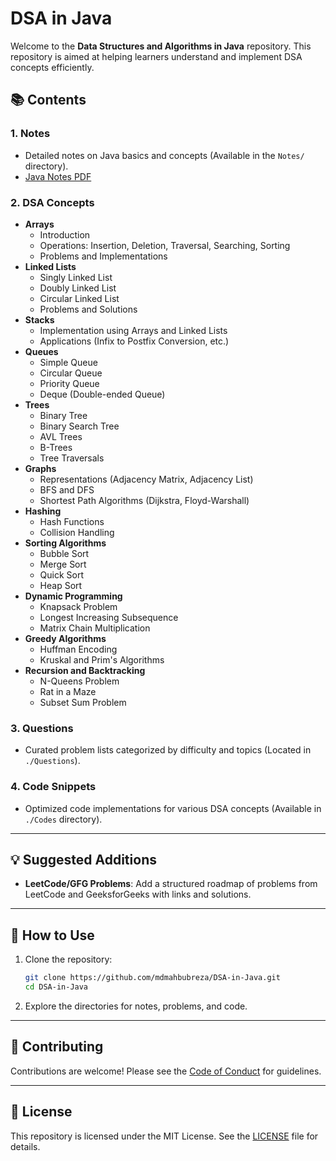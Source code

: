 # DSA in Java

Welcome to the **Data Structures and Algorithms in Java** repository. This repository is aimed at helping learners understand and implement DSA concepts efficiently.  

## 📚 Contents  

### 1. **Notes**  
- Detailed notes on Java basics and concepts (Available in the `Notes/` directory).  
- [Java Notes PDF](./Notes/Java%20Notes.pdf)  

### 2. **DSA Concepts**  
- **Arrays**  
  - Introduction  
  - Operations: Insertion, Deletion, Traversal, Searching, Sorting  
  - Problems and Implementations  
- **Linked Lists**  
  - Singly Linked List  
  - Doubly Linked List  
  - Circular Linked List  
  - Problems and Solutions  
- **Stacks**  
  - Implementation using Arrays and Linked Lists  
  - Applications (Infix to Postfix Conversion, etc.)  
- **Queues**  
  - Simple Queue  
  - Circular Queue  
  - Priority Queue  
  - Deque (Double-ended Queue)  
- **Trees**  
  - Binary Tree  
  - Binary Search Tree  
  - AVL Trees  
  - B-Trees  
  - Tree Traversals  
- **Graphs**  
  - Representations (Adjacency Matrix, Adjacency List)  
  - BFS and DFS  
  - Shortest Path Algorithms (Dijkstra, Floyd-Warshall)  
- **Hashing**  
  - Hash Functions  
  - Collision Handling  
- **Sorting Algorithms**  
  - Bubble Sort  
  - Merge Sort  
  - Quick Sort  
  - Heap Sort  
- **Dynamic Programming**  
  - Knapsack Problem  
  - Longest Increasing Subsequence  
  - Matrix Chain Multiplication  
- **Greedy Algorithms**  
  - Huffman Encoding  
  - Kruskal and Prim's Algorithms  
- **Recursion and Backtracking**  
  - N-Queens Problem  
  - Rat in a Maze  
  - Subset Sum Problem  

### 3. **Questions**  
- Curated problem lists categorized by difficulty and topics (Located in `./Questions`).  

### 4. **Code Snippets**  
- Optimized code implementations for various DSA concepts (Available in `./Codes` directory).
 

---

## 💡 Suggested Additions   
- **LeetCode/GFG Problems**: Add a structured roadmap of problems from LeetCode and GeeksforGeeks with links and solutions.

---

## 🔧 How to Use  

1. Clone the repository:  
   ```bash  
   git clone https://github.com/mdmahbubreza/DSA-in-Java.git  
   cd DSA-in-Java  
   ```  
2. Explore the directories for notes, problems, and code.  

---

## 🤝 Contributing  

Contributions are welcome! Please see the [Code of Conduct](./CODE_OF_CONDUCT.md) for guidelines.  

---

## 📜 License  

This repository is licensed under the MIT License. See the [LICENSE](./LICENSE) file for details.

